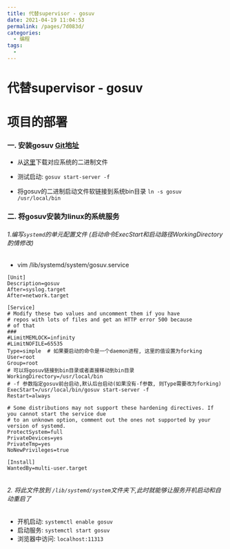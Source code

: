 ```yaml
---
title: 代替supervisor - gosuv
date: 2021-04-19 11:04:53
permalink: /pages/7d083d/
categories:
  - 编程
tags:
  - 
---
```

# 代替supervisor - gosuv  

# 项目的部署    
    
### 一. 安装gosuv [Git地址](https://github.com/codeskyblue/gosuv)    
    
- 从[这里](https://github.com/codeskyblue/gosuv/releases)下载对应系统的二进制文件    
    
- 测试启动: `gosuv start-server -f`    
    
- 将gosuv的二进制启动文件软链接到系统bin目录  `ln -s gosuv /usr/local/bin`    
    
### 二. 将gosuv安装为linux的系统服务    
    
###### 1.编写`systemd`的单元配置文件 (启动命令ExecStart和启动路径WorkingDirectory酌情修改)    
    
* vim /lib/systemd/system/gosuv.service    
    
```systemd    
[Unit]    
Description=gosuv    
After=syslog.target    
After=network.target    
    
[Service]    
# Modify these two values and uncomment them if you have    
# repos with lots of files and get an HTTP error 500 because    
# of that    
###    
#LimitMEMLOCK=infinity    
#LimitNOFILE=65535    
Type=simple  # 如果要启动的命令是一个daemon进程, 这里的值设置为forking    
User=root    
Group=root    
# 可以将gosuv链接到bin目录或者直接移动到bin目录    
WorkingDirectory=/usr/local/bin    
# -f 参数指定gosuv前台启动,默认后台启动(如果没有-f参数, 则Type需要改为forking)    
ExecStart=/usr/local/bin/gosuv start-server -f    
Restart=always    
    
# Some distributions may not support these hardening directives. If you cannot start the service due    
# to an unknown option, comment out the ones not supported by your version of systemd.    
ProtectSystem=full    
PrivateDevices=yes    
PrivateTmp=yes    
NoNewPrivileges=true    
    
[Install]    
WantedBy=multi-user.target    
    
```    
    
###### 2. 将此文件放到 `/lib/systemd/system`文件夹下,此时就能够让服务开机启动和自动重启了    
    
- 开机启动: `systemctl enable gosuv`    
- 启动服务: `systemctl start gosuv`    
- 浏览器中访问: `localhost:11313`    
    
